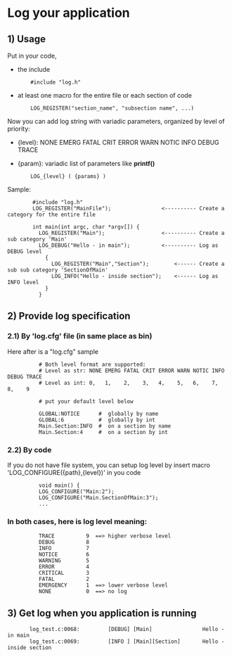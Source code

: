 # Log your application

## 1) Usage
Put in your code,
  * the include
  
            #include "log.h"
             
  * at least one macro for the entire file or each section of code  
  
            LOG_REGISTER("section_name", "subsection name", ...)
  
Now you can add log string with variadic parameters, organized by level of priority:
  * {level}:  NONE EMERG FATAL CRIT ERROR WARN NOTIC INFO DEBUG TRACE
  * {param}:  variadic list of parameters like **printf()**
          
            LOG_{level} ( {params} )            
  
Sample:

            #include "log.h"
            LOG_REGISTER("MainFile");                <---------- Create a category for the entire file

            int main(int argc, char *argv[]) {
              LOG_REGISTER("Main");                  <---------- Create a sub category 'Main'
              LOG_DEBUG("Hello - in main");          <---------- Log as DEBUG level
                {
                  LOG_REGISTER("Main","Section");        <------ Create a sub sub category 'SectionOfMain'
                  LOG_INFO("Hello - inside section");    <------ Log as INFO level
                }
              }
       

##  2) Provide log specification    
###   2.1) By 'log.cfg' file (in same place as bin)
Here after is a "log.cfg" sample
 
              # Both level format are supported:
              # Level as str: NONE EMERG FATAL CRIT ERROR WARN NOTIC INFO DEBUG TRACE
              # Level as int: 0,   1,    2,    3,   4,    5,   6,    7,   8,    9

              # put your default level below

              GLOBAL:NOTICE      #  globally by name
              GLOBAL:6           #  globally by int
              Main.Section:INFO  #  on a section by name
              Main.Section:4     #  on a section by int

###   2.2) By code 
If you do not have file system, you can setup log level by insert macro 'LOG_CONFIGURE({path},{level})' in you code
              
              void main() {
              LOG_CONFIGURE("Main:2");
              LOG_CONFIGURE("Main.SectionOfMain:3");
              ...

###   In both cases, here is log level meaning:

              TRACE          9  ==> higher verbose level
              DEBUG          8
              INFO           7
              NOTICE         6
              WARNING        5
              ERROR          4
              CRITICAL       3
              FATAL          2
              EMERGENCY      1  ==> lower verbose level
              NONE           0  ==> no log

##  3) Get log when you application is running

           log_test.c:0068:         [DEBUG] [Main]                Hello - in main
           log_test.c:0069:         [INFO ] [Main][Section]       Hello - inside section
